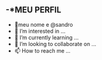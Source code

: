 -*MEU PERFIL
- 
-   👋meu nome e @sandro
- 👀 I’m interested in ...
- 🌱 I’m currently learning ...
- 💞️ I’m looking to collaborate on ...
- 📫 How to reach me ...

<!---
sandrosloboda/sandrosloboda is a ✨ special ✨ repository because its `README.md` (this file) appears on your GitHub profile.
You can click the Preview link to take a look at your changes.
--->
